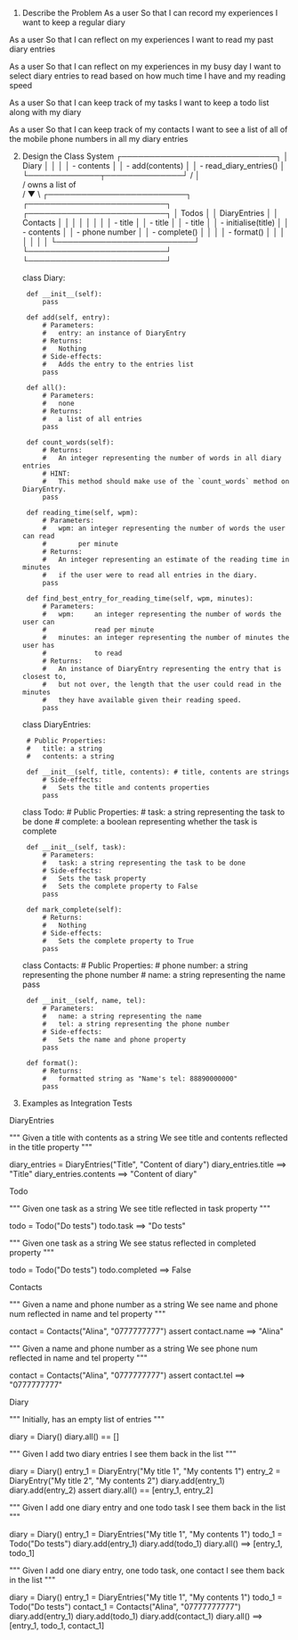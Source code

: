 1. Describe the Problem
As a user
So that I can record my experiences
I want to keep a regular diary

As a user
So that I can reflect on my experiences
I want to read my past diary entries

As a user
So that I can reflect on my experiences in my busy day
I want to select diary entries to read based on how much time I have and my reading speed

As a user
So that I can keep track of my tasks
I want to keep a todo list along with my diary

As a user
So that I can keep track of my contacts
I want to see a list of all of the mobile phone numbers in all my diary entries

2. Design the Class System
                                ┌────────────────────────────┐
                                │ Diary                      │
                                │                            │
                                │ - contents                 │
                                │ - add(contents)            │
                                │ - read_diary_entries()     │
                                └─────────────┬──────────────┘
                               /              │                \
                              /         owns a list of          \
                             /                ▼                  \ 
 ┌─────────────────────────┐     ┌─────────────────────────┐       ┌─────────────────────────┐
 │ Todos                   │     │ DiaryEntries            │       │ Contacts                │
 │                         │     │                         │       │                         │
 │  - title                │     │ - title                 │       │  - title                │
 │  - initialise(title)    │     │ - contents              │       │  - phone number         │
 │  - complete()           │     │                         │       │  - format()             │
 │                         │     │                         │       │                         │
 └─────────────────────────┘     └─────────────────────────┘       └─────────────────────────┘

    class Diary:

        def __init__(self):
            pass

        def add(self, entry):
            # Parameters:
            #   entry: an instance of DiaryEntry
            # Returns:
            #   Nothing
            # Side-effects:
            #   Adds the entry to the entries list
            pass

        def all():
            # Parameters:
            #   none
            # Returns:
            #   a list of all entries
            pass

        def count_words(self):
            # Returns:
            #   An integer representing the number of words in all diary entries
            # HINT:
            #   This method should make use of the `count_words` method on DiaryEntry.
            pass

        def reading_time(self, wpm):
            # Parameters:
            #   wpm: an integer representing the number of words the user can read
            #        per minute
            # Returns:
            #   An integer representing an estimate of the reading time in minutes
            #   if the user were to read all entries in the diary.
            pass

        def find_best_entry_for_reading_time(self, wpm, minutes):
            # Parameters:
            #   wpm:     an integer representing the number of words the user can
            #            read per minute
            #   minutes: an integer representing the number of minutes the user has
            #            to read
            # Returns:
            #   An instance of DiaryEntry representing the entry that is closest to,
            #   but not over, the length that the user could read in the minutes
            #   they have available given their reading speed.
            pass


    class DiaryEntries:

        # Public Properties:
        #   title: a string
        #   contents: a string

        def __init__(self, title, contents): # title, contents are strings
            # Side-effects:
            #   Sets the title and contents properties
            pass

    class Todo:
        # Public Properties:
        #   task: a string representing the task to be done
        #   complete: a boolean representing whether the task is complete

        def __init__(self, task):
            # Parameters:
            #   task: a string representing the task to be done
            # Side-effects:
            #   Sets the task property
            #   Sets the complete property to False
            pass

        def mark_complete(self):
            # Returns:
            #   Nothing
            # Side-effects:
            #   Sets the complete property to True
            pass

    class Contacts:
        # Public Properties:
        #   phone number: a string representing the phone number
        #   name: a string representing the name
        pass

        def __init__(self, name, tel):
            # Parameters:
            #   name: a string representing the name
            #   tel: a string representing the phone number
            # Side-effects:
            #   Sets the name and phone property
            pass
        
        def format():
            # Returns:
            #   formatted string as "Name's tel: 88890000000"
            pass

3. Examples as Integration Tests

DiaryEntries

"""
Given a title with contents as a string
We see title and contents reflected in the title property
"""

diary_entries = DiaryEntries("Title", "Content of diary")
diary_entries.title ==> "Title"
diary_entries.contents ==> "Content of diary"

Todo

"""
Given one task as a string
We see title reflected in task property
"""

todo = Todo("Do tests")
todo.task ==> "Do tests"

"""
Given one task as a string
We see status reflected in completed property
"""


todo = Todo("Do tests")
todo.completed ==> False

Contacts

"""
Given a name and phone number as a string
We see name and phone num reflected in name and tel property
"""

contact = Contacts("Alina", "0777777777")
assert contact.name ==> "Alina"

"""
Given a name and phone number as a string
We see phone num reflected in name and tel property
"""

contact = Contacts("Alina", "0777777777")
assert contact.tel ==> "0777777777"

Diary

"""
Initially, has an empty list of entries
"""

diary = Diary()
diary.all() == []

"""
Given I add two diary entries
I see them back in the list
"""

diary = Diary()
entry_1 = DiaryEntry("My title 1", "My contents 1")
entry_2 = DiaryEntry("My title 2", "My contents 2")
diary.add(entry_1)
diary.add(entry_2)
assert diary.all() == [entry_1, entry_2]

"""
Given I add one diary entry and one todo task
I see them back in the list
"""

diary = Diary()
entry_1 = DiaryEntries("My title 1", "My contents 1")
todo_1 = Todo("Do tests")
diary.add(entry_1)
diary.add(todo_1)
diary.all() ==> [entry_1, todo_1]

"""
Given I add one diary entry, one todo task, one contact
I see them back in the list
"""

diary = Diary()
entry_1 = DiaryEntries("My title 1", "My contents 1")
todo_1 = Todo("Do tests")
contact_1 = Contacts("Alina", "07777777777")
diary.add(entry_1)
diary.add(todo_1)
diary.add(contact_1)
diary.all() ==> [entry_1, todo_1, contact_1]